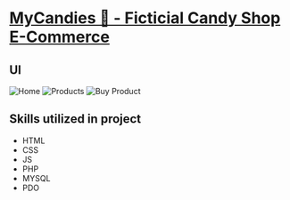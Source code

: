# [MyCandies 🍬 - Ficticial Candy Shop E-Commerce](https://mycandies.000webhostapp.com/)

## UI
![Home](https://media.discordapp.net/attachments/330029589579563009/1098764419720286208/mycandies-home.png?width=285&height=444) 
![Products](https://media.discordapp.net/attachments/330029589579563009/1098764420001321071/mycandies-products.png?width=276&height=445) 
![Buy Product](https://media.discordapp.net/attachments/330029589579563009/1098764819630391307/buy-btn-clicked.png?width=279&height=445)
## Skills utilized in project
- HTML
- CSS
- JS
- PHP
- MYSQL
- PDO
